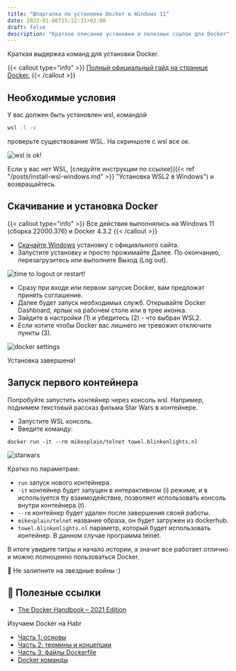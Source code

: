 ```yaml
---
title: "Шпаргалка по установке Docker в Windows 11"
date: 2022-01-06T15:22:31+03:00
draft: false
description: "Краткое описание установки и полезных ссылок для Docker"
---
```


Краткая выдержка команд для установки Docker.

{{< callout type="info" >}}
<i class="fas fa-info-circle"></i> <a href="https://docs.docker.com/desktop/windows/wsl" target="_blank">Полный официальный гайд на странице Docker.</a>
{{< /callout >}}

## Необходимые условия

У вас должен быть установлен wsl, командой

```bash
wsl -l -v
```

проверьте существование WSL. На скриншоте с wsl все ок.

![wsl is ok!](wsl.png)

Если у вас нет WSL, 
[следуйте инструкции по ссылке]({{< ref "/posts/install-wsl-windows.md" >}} "Установка WSL2 в Windows")
и возвращайтесь.

## Скачивание и установка Docker

{{< callout type="info" >}}
Все действия выполнялись на Windows 11 (сборка 22000.376) и Docker 4.3.2
{{< /callout >}}

- <a href="https://docs.docker.com/get-docker/">Скачайте Windows</a> установку с официального сайта.
- Запустите установку и просто прожимайте Далее. По окончанию, перезагрузитесь или выполните  Выход (Log out).

![time to logout or restart!](docker_installer.png)

- Сразу при входе или первом запуске Docker, вам предложат принять соглашение.
- Далее будет запуск необходимых служб. Открывайте Docker Dashboard, ярлык на рабочем столе или в трее иконка.
- Зайдите в настройки (1) и убедитесь (2) - что выбран WSL2.
- Если хотите чтобы Docker вас лишнего не тревожил отключите пункты (3).  

![docker settings](settings_docker.png)

Установка завершена!

## Запуск первого контейнера

Попробуйте запустить контейнер через консоль wsl.
Например, поднимем текстовый рассказ фильма Star Wars в контейнере.

- Запустите WSL консоль.
- Введите команду:

```docker
docker run -it --rm mikesplain/telnet towel.blinkenlights.nl
```

![starwars](starwars.png)

Кратко по параметрам:

- `run` запуск нового контейнера.
- `-it` контейнер будет запущен в интерактивном (i) режиме, и в используется tty взаимодействие, позволяет использовать консоль внутри контейнера (t).
- `--rm` контейнер будет удален после завершения своей работы.
- `mikesplain/telnet` название образа, он будет загружен из dockerhub.
- `towel.blinkenlights.nl` параметр, который будет использовать контейнер. В данном случае программа telnet.

В итоге увидите титры и начало истории, а значит все работает отлично
и можно полноценно пользоваться Docker.

🚀 Не залипните на звездные войны :)

## 🎁 Полезные ссылки

- <a href="https://www.freecodecamp.org/news/the-docker-handbook/" target="_blank">The Docker Handbook – 2021 Edition</a>

Изучаем Docker на Habr

- <a href="https://habr.com/ru/company/ruvds/blog/438796/" target="_blank">Часть 1: основы</a>
- <a href="https://habr.com/ru/company/ruvds/blog/439978/" target="_blank">Часть 2: термины и концепции</a>
- <a href="https://habr.com/ru/company/ruvds/blog/439980/" target="_blank">Часть 3: файлы Dockerfile</a>
- <a href="https://habr.com/ru/company/ruvds/blog/440660/" target="_blank">Docker команды</a>
